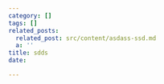 ```yaml
---
category: []
tags: []
related_posts:
  related_post: src/content/asdass-ssd.md
  a: ''
title: sdds
date: 

---
```

